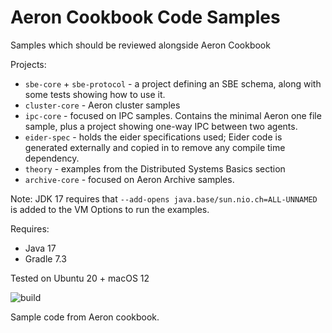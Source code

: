 # Aeron Cookbook Code Samples

Samples which should be reviewed alongside Aeron Cookbook

Projects:
- `sbe-core` + `sbe-protocol` - a project defining an SBE schema, along with some tests showing how to use it.
- `cluster-core` - Aeron cluster samples
- `ipc-core` - focused on IPC samples. Contains the minimal Aeron one file sample, plus a project showing one-way IPC between two agents.
- `eider-spec` - holds the eider specifications used; Eider code is generated externally and copied in to remove any compile time dependency.
- `theory` - examples from the Distributed Systems Basics section 
- `archive-core` - focused on Aeron Archive samples.

Note: JDK 17 requires that `--add-opens java.base/sun.nio.ch=ALL-UNNAMED` is added to the VM Options to run the examples.

Requires:
- Java 17
- Gradle 7.3

Tested on Ubuntu 20 + macOS 12

 ![build](https://github.com/eleventy7/aeron-cookbook-code/workflows/JavaCI/badge.svg)
 
Sample code from Aeron cookbook.
